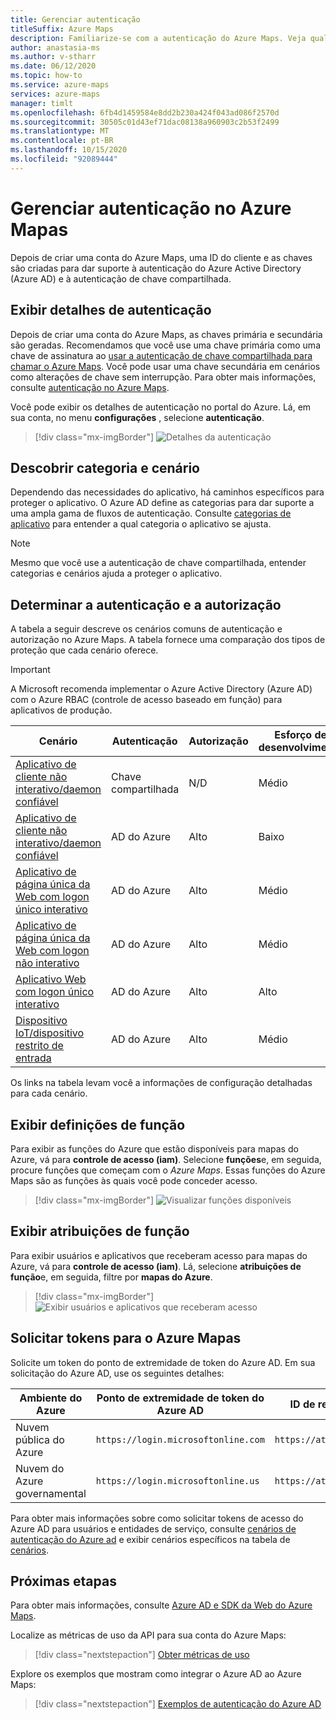 ```yaml
---
title: Gerenciar autenticação
titleSuffix: Azure Maps
description: Familiarize-se com a autenticação do Azure Maps. Veja qual abordagem funciona melhor em qual cenário. Saiba como usar o portal para exibir as configurações de autenticação.
author: anastasia-ms
ms.author: v-stharr
ms.date: 06/12/2020
ms.topic: how-to
ms.service: azure-maps
services: azure-maps
manager: timlt
ms.openlocfilehash: 6fb4d1459584e8dd2b230a424f043ad086f2570d
ms.sourcegitcommit: 30505c01d43ef71dac08138a960903c2b53f2499
ms.translationtype: MT
ms.contentlocale: pt-BR
ms.lasthandoff: 10/15/2020
ms.locfileid: "92089444"
---
```

# <a name="manage-authentication-in-azure-maps"></a>Gerenciar autenticação no Azure Mapas

Depois de criar uma conta do Azure Maps, uma ID do cliente e as chaves são criadas para dar suporte à autenticação do Azure Active Directory (Azure AD) e à autenticação de chave compartilhada.

## <a name="view-authentication-details"></a>Exibir detalhes de autenticação

Depois de criar uma conta do Azure Maps, as chaves primária e secundária são geradas. Recomendamos que você use uma chave primária como uma chave de assinatura ao [usar a autenticação de chave compartilhada para chamar o Azure Maps](https://docs.microsoft.com/azure/azure-maps/azure-maps-authentication#shared-key-authentication). Você pode usar uma chave secundária em cenários como alterações de chave sem interrupção. Para obter mais informações, consulte [autenticação no Azure Maps](https://aka.ms/amauth).

Você pode exibir os detalhes de autenticação no portal do Azure. Lá, em sua conta, no menu **configurações** , selecione **autenticação**.

> [!div class="mx-imgBorder"]
> ![Detalhes da autenticação](./media/how-to-manage-authentication/how-to-view-auth.png)

## <a name="discover-category-and-scenario"></a>Descobrir categoria e cenário

Dependendo das necessidades do aplicativo, há caminhos específicos para proteger o aplicativo. O Azure AD define as categorias para dar suporte a uma ampla gama de fluxos de autenticação. Consulte [categorias de aplicativo](https://docs.microsoft.com/azure/active-directory/develop/authentication-flows-app-scenarios#application-categories) para entender a qual categoria o aplicativo se ajusta.

> [!NOTE]
> Mesmo que você use a autenticação de chave compartilhada, entender categorias e cenários ajuda a proteger o aplicativo.

## <a name="determine-authentication-and-authorization"></a>Determinar a autenticação e a autorização

A tabela a seguir descreve os cenários comuns de autenticação e autorização no Azure Maps. A tabela fornece uma comparação dos tipos de proteção que cada cenário oferece.

> [!IMPORTANT]
> A Microsoft recomenda implementar o Azure Active Directory (Azure AD) com o Azure RBAC (controle de acesso baseado em função) para aplicativos de produção.

| Cenário                                                                                    | Autenticação | Autorização | Esforço de desenvolvimento | Esforço operacional |
| ------------------------------------------------------------------------------------------- | -------------- | ------------- | ------------------ | ------------------ |
| [Aplicativo de cliente não interativo/daemon confiável](./how-to-secure-daemon-app.md)        | Chave compartilhada     | N/D           | Médio             | Alto               |
| [Aplicativo de cliente não interativo/daemon confiável](./how-to-secure-daemon-app.md)        | AD do Azure       | Alto          | Baixo                | Médio             |
| [Aplicativo de página única da Web com logon único interativo](./how-to-secure-spa-users.md) | AD do Azure       | Alto          | Médio             | Médio             |
| [Aplicativo de página única da Web com logon não interativo](./how-to-secure-spa-app.md)      | AD do Azure       | Alto          | Médio             | Médio             |
| [Aplicativo Web com logon único interativo](./how-to-secure-webapp-users.md)          | AD do Azure       | Alto          | Alto               | Médio             |
| [Dispositivo IoT/dispositivo restrito de entrada](./how-to-secure-device-code.md)                     | AD do Azure       | Alto          | Médio             | Médio             |

Os links na tabela levam você a informações de configuração detalhadas para cada cenário.

## <a name="view-role-definitions"></a>Exibir definições de função

Para exibir as funções do Azure que estão disponíveis para mapas do Azure, vá para **controle de acesso (iam)**. Selecione **funções**e, em seguida, procure funções que começam com o *Azure Maps*. Essas funções do Azure Maps são as funções às quais você pode conceder acesso.

> [!div class="mx-imgBorder"]
> ![Visualizar funções disponíveis](./media/how-to-manage-authentication/how-to-view-avail-roles.png)

## <a name="view-role-assignments"></a>Exibir atribuições de função

Para exibir usuários e aplicativos que receberam acesso para mapas do Azure, vá para **controle de acesso (iam)**. Lá, selecione **atribuições de função**e, em seguida, filtre por **mapas do Azure**.

> [!div class="mx-imgBorder"]
> ![Exibir usuários e aplicativos que receberam acesso](./media/how-to-manage-authentication/how-to-view-amrbac.png)

## <a name="request-tokens-for-azure-maps"></a>Solicitar tokens para o Azure Mapas

Solicite um token do ponto de extremidade de token do Azure AD. Em sua solicitação do Azure AD, use os seguintes detalhes:

| Ambiente do Azure      | Ponto de extremidade de token do Azure AD             | ID de recurso do Azure              |
| ---------------------- | ----------------------------------- | ------------------------------ |
| Nuvem pública do Azure     | `https://login.microsoftonline.com` | `https://atlas.microsoft.com/` |
| Nuvem do Azure governamental | `https://login.microsoftonline.us`  | `https://atlas.microsoft.com/` |

Para obter mais informações sobre como solicitar tokens de acesso do Azure AD para usuários e entidades de serviço, consulte [cenários de autenticação do Azure ad](https://docs.microsoft.com/azure/active-directory/develop/authentication-scenarios) e exibir cenários específicos na tabela de [cenários](./how-to-manage-authentication.md#determine-authentication-and-authorization).

## <a name="next-steps"></a>Próximas etapas

Para obter mais informações, consulte [Azure AD e SDK da Web do Azure Maps](https://docs.microsoft.com/azure/azure-maps/how-to-use-map-control).

Localize as métricas de uso da API para sua conta do Azure Maps:
> [!div class="nextstepaction"]
> [Obter métricas de uso](how-to-view-api-usage.md)

Explore os exemplos que mostram como integrar o Azure AD ao Azure Maps:

> [!div class="nextstepaction"]
> [Exemplos de autenticação do Azure AD](https://github.com/Azure-Samples/Azure-Maps-AzureAD-Samples)
